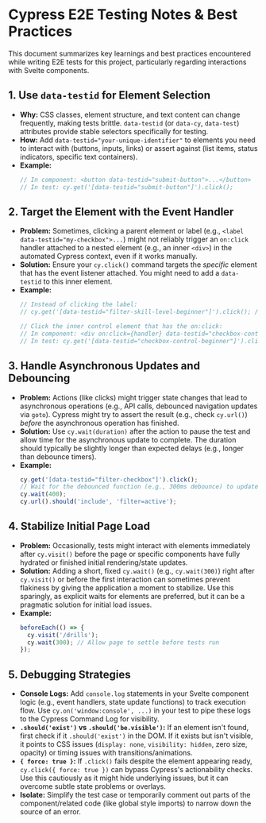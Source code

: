 # Cypress E2E Testing Notes & Best Practices

This document summarizes key learnings and best practices encountered while writing E2E tests for this project, particularly regarding interactions with Svelte components.

## 1. Use `data-testid` for Element Selection

- **Why:** CSS classes, element structure, and text content can change frequently, making tests brittle. `data-testid` (or `data-cy`, `data-test`) attributes provide stable selectors specifically for testing.
- **How:** Add `data-testid="your-unique-identifier"` to elements you need to interact with (buttons, inputs, links) or assert against (list items, status indicators, specific text containers).
- **Example:**
  ```javascript
  // In component: <button data-testid="submit-button">...</button>
  // In test: cy.get('[data-testid="submit-button"]').click();
  ```

## 2. Target the Element with the Event Handler

- **Problem:** Sometimes, clicking a parent element or label (e.g., `<label data-testid="my-checkbox">...`) might not reliably trigger an `on:click` handler attached to a nested element (e.g., an inner `<div>`) in the automated Cypress context, even if it works manually.
- **Solution:** Ensure your `cy.click()` command targets the *specific* element that has the event listener attached. You might need to add a `data-testid` to this inner element.
- **Example:**
  ```javascript
  // Instead of clicking the label:
  // cy.get('[data-testid="filter-skill-level-beginner"]').click(); // Might fail

  // Click the inner control element that has the on:click:
  // In component: <div on:click={handler} data-testid="checkbox-control-beginner">...</div>
  // In test: cy.get('[data-testid="checkbox-control-beginner"]').click(); // More reliable
  ```

## 3. Handle Asynchronous Updates and Debouncing

- **Problem:** Actions (like clicks) might trigger state changes that lead to asynchronous operations (e.g., API calls, debounced navigation updates via `goto`). Cypress might try to assert the result (e.g., check `cy.url()`) *before* the asynchronous operation has finished.
- **Solution:** Use `cy.wait(duration)` after the action to pause the test and allow time for the asynchronous update to complete. The duration should typically be slightly longer than expected delays (e.g., longer than debounce timers).
- **Example:**
  ```javascript
  cy.get('[data-testid="filter-checkbox"]').click();
  // Wait for the debounced function (e.g., 300ms debounce) to update the URL
  cy.wait(400);
  cy.url().should('include', 'filter=active');
  ```

## 4. Stabilize Initial Page Load

- **Problem:** Occasionally, tests might interact with elements immediately after `cy.visit()` before the page or specific components have fully hydrated or finished initial rendering/state updates.
- **Solution:** Adding a short, fixed `cy.wait()` (e.g., `cy.wait(300)`) right after `cy.visit()` or before the first interaction can sometimes prevent flakiness by giving the application a moment to stabilize. Use this sparingly, as explicit waits for elements are preferred, but it can be a pragmatic solution for initial load issues.
- **Example:**
  ```javascript
  beforeEach(() => {
    cy.visit('/drills');
    cy.wait(300); // Allow page to settle before tests run
  });
  ```

## 5. Debugging Strategies

- **Console Logs:** Add `console.log` statements in your Svelte component logic (e.g., event handlers, state update functions) to track execution flow. Use `cy.on('window:console', ...)` in your test to pipe these logs to the Cypress Command Log for visibility.
- **`.should('exist')` vs `.should('be.visible')`:** If an element isn't found, first check if it `.should('exist')` in the DOM. If it exists but isn't visible, it points to CSS issues (`display: none`, `visibility: hidden`, zero size, opacity) or timing issues with transitions/animations.
- **`{ force: true }`:** If `.click()` fails despite the element appearing ready, `cy.click({ force: true })` can bypass Cypress's actionability checks. Use this cautiously as it might hide underlying issues, but it can overcome subtle state problems or overlays.
- **Isolate:** Simplify the test case or temporarily comment out parts of the component/related code (like global style imports) to narrow down the source of an error. 